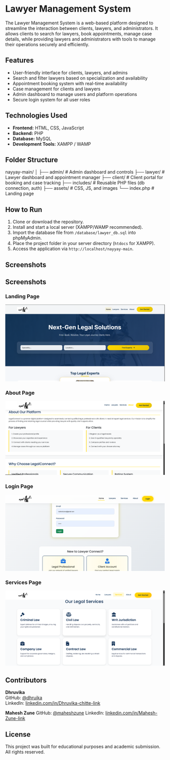 # Lawyer Management System

The Lawyer Management System is a web-based platform designed to streamline the interaction between clients, lawyers, and administrators. It allows clients to search for lawyers, book appointments, manage case details, while providing lawyers and administrators with tools to manage their operations securely and efficiently.

## Features

- User-friendly interface for clients, lawyers, and admins
- Search and filter lawyers based on specialization and availability
- Appointment booking system with real-time availability
- Case management for clients and lawyers
- Admin dashboard to manage users and platform operations
- Secure login system for all user roles

## Technologies Used

- **Frontend:** HTML, CSS, JavaScript
- **Backend:** PHP
- **Database:** MySQL
- **Development Tools:** XAMPP / WAMP

## Folder Structure

nayyay-main/
│
├── admin/ # Admin dashboard and controls
├── lawyer/ # Lawyer dashboard and appointment manager
├── client/ # Client portal for booking and case tracking
├── includes/ # Reusable PHP files (db connection, auth)
├── assets/ # CSS, JS, and images
└── index.php # Landing page

## How to Run

1. Clone or download the repository.
2. Install and start a local server (XAMPP/WAMP recommended).
3. Import the database file from `/database/lawyer_db.sql` into phpMyAdmin.
4. Place the project folder in your server directory (`htdocs` for XAMPP).
5. Access the application via `http://localhost/nayyay-main`.

## Screenshots

## Screenshots

### Landing Page
![Landing Page](screenshots/Landing_Page.png)

### About Page
![About Page](screenshots/About_Page.png)

### Login Page
![Login Page](screenshots/Login_Page.png)

### Services Page
![Services Page](screenshots/Services_Page.png)


## Contributors

 **Dhruvika**  
  GitHub: [@dhruika](https://github.com/dhruika)  
  LinkedIn: [linkedin.com/in/Dhruvika-chitte-link](LinkedIn:www.linkedin.com/in/dhruvika-chitte-4b22a5330 )

**Mahesh Zune**
   GitHub: [@maheshzune](https://github.com/maheshzune)
   LinkedIn: [linkedin.com/in/Mahesh-Zune-link](https://www.linkedin.com/in/maheshzune/)


## License

This project was built for educational purposes and academic submission. All rights reserved.
